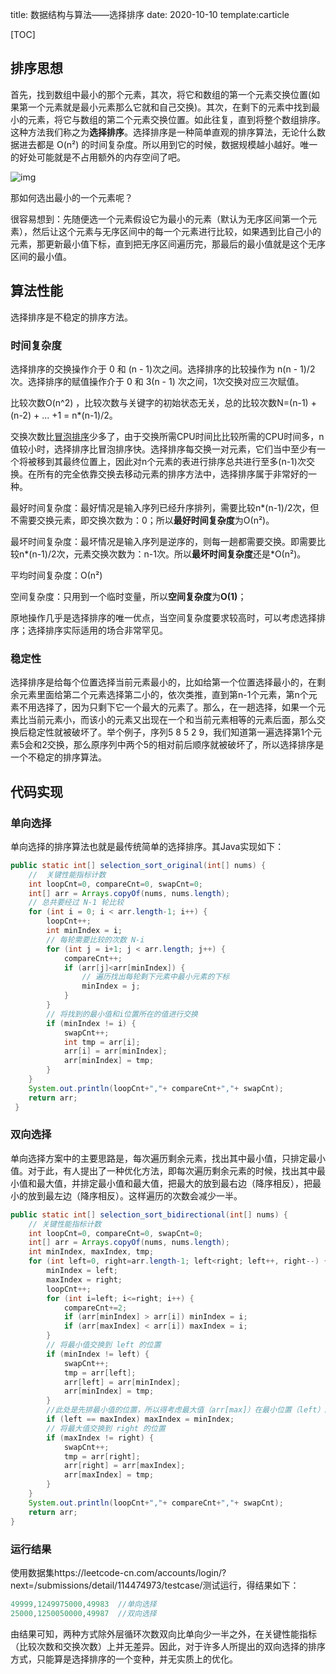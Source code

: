 title: 数据结构与算法——选择排序
date: 2020-10-10
template:carticle


[TOC]

## 排序思想

首先，找到数组中最小的那个元素，其次，将它和数组的第一个元素交换位置(如果第一个元素就是最小元素那么它就和自己交换)。其次，在剩下的元素中找到最小的元素，将它与数组的第二个元素交换位置。如此往复，直到将整个数组排序。这种方法我们称之为**选择排序**。选择排序是一种简单直观的排序算法，无论什么数据进去都是 O(n²) 的时间复杂度。所以用到它的时候，数据规模越小越好。唯一的好处可能就是不占用额外的内存空间了吧。

![img](https://www.runoob.com/wp-content/uploads/2019/03/selectionSort.gif)

那如何选出最小的一个元素呢？

很容易想到：先随便选一个元素假设它为最小的元素（默认为无序区间第一个元素），然后让这个元素与无序区间中的每一个元素进行比较，如果遇到比自己小的元素，那更新最小值下标，直到把无序区间遍历完，那最后的最小值就是这个无序区间的最小值。

## 算法性能

选择排序是不稳定的排序方法。

### 时间复杂度

选择排序的交换操作介于 0 和 (n - 1)次之间。选择排序的比较操作为 n(n - 1)/2 次。选择排序的赋值操作介于 0 和 3(n - 1) 次之间，1次交换对应三次赋值。

比较次数O(n^2) ，比较次数与关键字的初始状态无关，总的比较次数N=(n-1) + (n-2) + ... +1 = n*(n-1)/2。

交换次数比[冒泡排序](https://baike.baidu.com/item/冒泡排序)少多了，由于交换所需CPU时间比比较所需的CPU时间多，n值较小时，选择排序比冒泡排序快。选择排序每交换一对元素，它们当中至少有一个将被移到其最终位置上，因此对n个元素的表进行排序总共进行至多(n-1)次交换。在所有的完全依靠交换去移动元素的排序方法中，选择排序属于非常好的一种。

最好时间复杂度：最好情况是输入序列已经升序排列，需要比较n*(n-1)/2次，但不需要交换元素，即交换次数为：0；所以**最好时间复杂度**为О(n²)。

最坏时间复杂度：最坏情况是输入序列是逆序的，则每一趟都需要交换。即需要比较n*(n-1)/2次，元素交换次数为：n-1次。所以**最坏时间复杂度**还是*О(n²)。

平均时间复杂度：О(n²)

空间复杂度：只用到一个临时变量，所以**空间复杂度**为**O(1)**；

原地操作几乎是选择排序的唯一优点，当空间复杂度要求较高时，可以考虑选择排序；选择排序实际适用的场合非常罕见。

### 稳定性

选择排序是给每个位置选择当前元素最小的，比如给第一个位置选择最小的，在剩余元素里面给第二个元素选择第二小的，依次类推，直到第n-1个元素，第n个元素不用选择了，因为只剩下它一个最大的元素了。那么，在一趟选择，如果一个元素比当前元素小，而该小的元素又出现在一个和当前元素相等的元素后面，那么交换后稳定性就被破坏了。举个例子，序列5 8 5 2 9，我们知道第一遍选择第1个元素5会和2交换，那么原序列中两个5的相对前后顺序就被破坏了，所以选择排序是一个不稳定的排序算法。



## 代码实现

### 单向选择

单向选择的排序算法也就是最传统简单的选择排序。其Java实现如下：

```java
public static int[] selection_sort_original(int[] nums) {
    //  关键性能指标计数
    int loopCnt=0, compareCnt=0, swapCnt=0;
    int[] arr = Arrays.copyOf(nums, nums.length);
    // 总共要经过 N-1 轮比较
    for (int i = 0; i < arr.length-1; i++) {
        loopCnt++;
        int minIndex = i;
        // 每轮需要比较的次数 N-i
        for (int j = i+1; j < arr.length; j++) {
            compareCnt++;
            if (arr[j]<arr[minIndex]) {
                // 遍历找出每轮剩下元素中最小元素的下标
                minIndex = j;
            }
        }
        // 将找到的最小值和i位置所在的值进行交换
        if (minIndex != i) {
            swapCnt++;
            int tmp = arr[i];
            arr[i] = arr[minIndex];
            arr[minIndex] = tmp;
        }
    }
    System.out.println(loopCnt+","+ compareCnt+","+ swapCnt);
    return arr;
 }
```

### 双向选择

单向选择方案中的主要思路是，每次遍历剩余元素，找出其中最小值，只排定最小值。对于此，有人提出了一种优化方法，即每次遍历剩余元素的时候，找出其中最小值和最大值，并排定最小值和最大值，把最大的放到最右边（降序相反），把最小的放到最左边（降序相反）。这样遍历的次数会减少一半。

```java
public static int[] selection_sort_bidirectional(int[] nums) {
    // 关键性能指标计数
    int loopCnt=0, compareCnt=0, swapCnt=0;
    int[] arr = Arrays.copyOf(nums, nums.length);
    int minIndex, maxIndex, tmp;
    for (int left=0, right=arr.length-1; left<right; left++, right--) {
        minIndex = left;
        maxIndex = right;
        loopCnt++;
        for (int i=left; i<=right; i++) {
            compareCnt+=2;
            if (arr[minIndex] > arr[i]) minIndex = i;
            if (arr[maxIndex] < arr[i]) maxIndex = i;
        }
        // 将最小值交换到 left 的位置
        if (minIndex != left) {
            swapCnt++;
            tmp = arr[left];
            arr[left] = arr[minIndex];
            arr[minIndex] = tmp;
        }
        //此处是先排最小值的位置，所以得考虑最大值（arr[max]）在最小位置（left）的情况。
        if (left == maxIndex) maxIndex = minIndex;
        // 将最大值交换到 right 的位置
        if (maxIndex != right) {
            swapCnt++;
            tmp = arr[right];
            arr[right] = arr[maxIndex];
            arr[maxIndex] = tmp;
        }
    }
    System.out.println(loopCnt+","+ compareCnt+","+ swapCnt);
    return arr;
}
```

### 运行结果

使用数据集https://leetcode-cn.com/accounts/login/?next=/submissions/detail/114474973/testcase/测试运行，得结果如下：

```java
49999,1249975000,49983  //单向选择
25000,1250050000,49987  //双向选择
```

由结果可知，两种方式除外层循环次数双向比单向少一半之外，在关键性能指标（比较次数和交换次数）上并无差异。因此，对于许多人所提出的双向选择的排序方式，只能算是选择排序的一个变种，并无实质上的优化。

